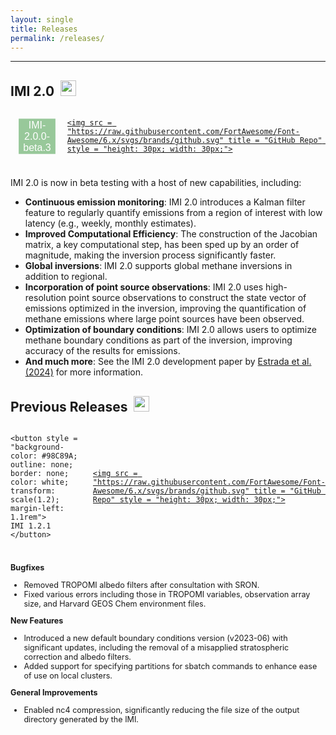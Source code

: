 ```yaml
---
layout: single
title: Releases
permalink: /releases/
---
```


<hr>
<h2 id = "new_developments">IMI 2.0<span><img src = "https://raw.githubusercontent.com/FortAwesome/Font-Awesome/6.x/svgs/solid/flask.svg" style = "height: 25px; width: 25px; margin-bottom: 5px; margin-left: 10px;"></span></h2>

<div style = "display: flex; justify-content: left; gap: 1.5rem; align-items: center; margin-bottom: 1.5rem">

<button style = "background-color: #98C89A; outline: none; border: none; color: white; transform: scale(1.2); margin-left: 1.1rem">
IMI-2.0.0-beta.3
</button>
<a href = "https://github.com/geoschem/integrated_methane_inversion/releases" target = "#">

    <img src = "https://raw.githubusercontent.com/FortAwesome/Font-Awesome/6.x/svgs/brands/github.svg" title = "GitHub Repo" style = "height: 30px; width: 30px;">

</a>
</div>

<p>
IMI 2.0 is now in beta testing with a host of new capabilities, including:

<ul>
<li>
<strong>Continuous emission monitoring</strong>: IMI 2.0 introduces a Kalman filter feature to regularly quantify emissions from a region of interest with low latency (e.g., weekly, monthly estimates).
</li>
<li>
<strong>Improved Computational Efficiency</strong>: The construction of the Jacobian matrix, a key computational step, has been sped up by an order of magnitude, making the inversion process significantly faster.
</li>

<li>
<strong>Global inversions</strong>: IMI 2.0 supports global methane inversions in addition to regional.
</li>
<li>
<strong>Incorporation of point source observations</strong>: IMI 2.0 uses high-resolution point source observations to construct the state vector of emissions optimized in the inversion, improving the quantification of methane emissions where large point sources have been observed.
</li>
<li>
<strong>Optimization of boundary conditions</strong>: IMI 2.0 allows users to optimize methane boundary conditions as part of the inversion, improving accuracy of the results for emissions.
</li>
<li>
<strong>And much more</strong>: See the IMI 2.0 development paper by <a href = "https://acmg.seas.harvard.edu/sites/projects.iq.harvard.edu/files/acmg/files/estrada2024_imi.pdf" target = "#">Estrada et al. (2024)</a> for more information.

</li>

</ul>

</p>

<h2 id = "new_developments">Previous Releases<span><img src = "https://raw.githubusercontent.com/FortAwesome/Font-Awesome/6.x/svgs/solid/house.svg" style = "height: 25px; width: 25px; margin-bottom: 5px; margin-left: 10px;"></span></h2>

<div style = "display: flex; justify-content: left; gap: 1.5rem; align-items: center; margin-bottom: 1.5rem">

    <button style = "background-color: #98C89A; outline: none; border: none; color: white; transform: scale(1.2); margin-left: 1.1rem">
    IMI 1.2.1
    </button>

<a href = "https://github.com/geoschem/integrated_methane_inversion/releases" target = "#">

    <img src = "https://raw.githubusercontent.com/FortAwesome/Font-Awesome/6.x/svgs/brands/github.svg" title = "GitHub Repo" style = "height: 30px; width: 30px;">

</a>

</div>

<div style = "font-size: 0.9em">
<strong>Bugfixes</strong>
<ul>
    <li>Removed TROPOMI albedo filters after consultation with SRON.</li>
    <li>Fixed various errors including those in TROPOMI variables, observation array size, and Harvard GEOS Chem environment files.</li>
</ul>

<strong>New Features</strong>

 <ul>
    <li>Introduced a new default boundary conditions version (v2023-06) with significant updates, including the removal of a misapplied stratospheric correction and albedo filters.</li>
    <li>Added support for specifying partitions for sbatch commands to enhance ease of use on local clusters.</li>
</ul>

<strong>General Improvements</strong>

<ul>
<li>Enabled nc4 compression, significantly reducing the file size of the output directory generated by the IMI.</li>
</ul>

 </div>
